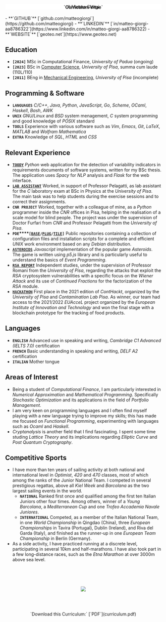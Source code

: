 <div class="container" style="margin-top: 2rem;">
<div class="box" style="background-color: #ffffff;">
<center>
# Matteo Giorgi
<h4 style="margin-top: -1rem;">`Curriculum Vitae`</h4>
</center>
</div>
<div class="box">
- **`GITHUB`** [`github.com/matteogiorgi`](https://github.com/matteogiorgi)
- **`LINKEDIN`** [`in/matteo-giorgi-aa8786322`](https://www.linkedin.com/in/matteo-giorgi-aa8786322)
- **`WEBSITE`** [`geoteo.net`](https://www.geoteo.net)
</div>
</div>




## Education
- **`[2024]`** MSc in Computational Finance, *University of Padua* (ongoing)
- **`[2023]`** BSc in [Computer Science](autocertificazione_informatica.pdf), *University of Pisa*, summa cum laude (110L/110)
- **`[2011]`** BEng in [Mechanical Engineering](autocertificazione_ingegneria.pdf), *University of Pisa* (incomplete)




## Programming & Software
- **`LANGUAGES`** *C/C++*, *Java*, *Python*, *JavaScript*, *Go*, *Scheme*, *OCaml*, *Haskell*, *Bash*, *AWK*
- **`UNIX`** *GNU/Linux* and *BSD* system menagement, *C* system programming and good knowledge of *POSIX* standard
- **`TOOLS`** Experience with various software such as *Vim*, *Emacs*, *Git*, *LaTeX*, *MATLAB* and *Wolfram Mathematica*
- **`EXTRA`** Knowledge of *SQL*, *HTML* and *CSS*




## Relevant Experience
- [**`TOODY`**](https://github.com/matteogiorgi/toody) *Python* web application for the detection of variability indicators in requirements documents of software systems, written for my BSc thesis. The application uses *Spacy* for *NLP* analysis and *Flask* for the web interface.
- [**`LAB ASSISTANT`**](http://didawiki.di.unipi.it/doku.php/fisica/informatica/201617/start) Worked, in support of Professor Pelagatti, as lab assistant for the *C* laboratory exam at BSc in Physics at the *University of Pisa*. The main task was to help students during the exercise sessions and to correct their assignments.
- **`CNR PROJECT`** Worked, together with a colleague of mine, as a *Python* programmer inside the *CNR* offices in Pisa, helping in the realisation of a scale model for blind people. The project was under the supervision of Doctor Furfari from *CNR* and Professor Pelagatti from the *University of Pisa*.
- **`PDE`****`[`**[**`BASE`**](https://github.com/matteogiorgi/pde-base)**`/`**[**`PLUG`**](https://github.com/matteogiorgi/pde-plug)**`/`**[**`TILE`**](https://github.com/matteogiorgi/pde-tile)**`]`** Public repositories containing a collection of configuration files and installation scripts for a complete and efficient *UNIX* work environment based on any *Debian* distribution.
- [**`ASTEROIDS`**](https://github.com/matteogiorgi/asteroids) *Javascript* implementation of the popular game *Asteroids*. The game is written using *p5.js* library and is particularly useful to understand the basics of *Event Programming*.
- [**`RSA REPORT`**](https://github.com/matteogiorgi/wiener) Independent studies, under the supervision of Professor Romani from the *University of Pisa*, regarding the attacks that exploit the *RSA* cryptosystem vulnerabilities with a specific focus on the *Wiener Attack* and its use of *Continued Fractions* for the factorization of the *RSA* module.
- [**`HACKATHON`**](http://contaminationlab.unipi.it/conthackt-foodmobilitydigital) First place in the 2021 edition of *ContHackt*, organized by the *University of Pisa* and *Contamination Lab Pisa*. As winner, our team had access to the 2021/2022 *EUAcceL* project organized by the *European Institute of Innovation and Technology* and won the final stage with a blockchain prototype for the tracking of food products.




## Languages
- **`ENGLISH`** Advanced use in speaking and writing, *Cambridge C1 Advanced (IELTS 7.0)* certification
- **`FRENCH`** Basic understanding in speaking and writing, *DELF A2* certification
- **`ITALIAN`** Mother tongue




## Areas of Interest
- Being a student of *Computational Finance*, I am particularly interested in *Numerical Approximation* and *Mathematical Programming*. Specifically *Stochastic Optimization* and its applications in the field of *Portfolio Management*.
- I am very keen on programming languages and I often find myself playing with a new language trying to improve my skills; this has made me focused on *Functional Programming*, experimenting with languages such as *Ocaml* and *Haskell*.
- *Cryptanalysis* is another field that I find fascinating. I spent some time studing *Lattice Theory* and its implications regarding *Elliptic Curve* and *Post Quantum Cryptography*.




## Competitive Sports
- I have more than ten years of sailing activity at both national and international level in *Optimist*, *420* and *470* classes, most of which among the ranks of the Junior National Team. I competed in several prestigious regattas, above all *Kiel Week* and *Barcolana* as the two largest sailing events in the world.
    - **`NATIONAL`** Ranked first once and qualified among the first ten Italian Juniors other four times. Among others, winner of a *Young Barcolana*, a *Mediterranean Cup* and one *Trofeo Accademia Navale Juniores*.
    - **`INTERNATIONAL`** Competed, as a member of the Italian National Team, in one *World Championship* in Qingdao (China), three *European Championships* in Tavira (Portugal), Dublin (Ireland), and Riva del Garda (Italy), and finished as the runner-up in one *European Team Championship* in Berlin (Germany).
- As a side activity, I have practiced running at a discrete level, participating in several 10km and half-marathons. I have also took part in a few long-distance races, such as the *Etna Marathon* at over 3000m above sea level.




<center><img class="img-scale-25" style="margin-top: 4rem;" src="hare.png"></center>
<p style="text-align: center; margin-top: 4rem; margin-bottom: -4rem;">`Download this Curriculum:` [`PDF`](curriculum.pdf)</p>
